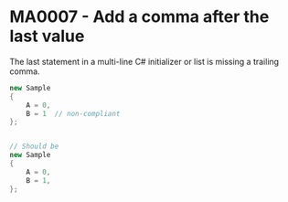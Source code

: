 # MA0007 - Add a comma after the last value

The last statement in a multi-line C# initializer or list is missing a trailing comma.

````csharp
new Sample
{
    A = 0,
    B = 1  // non-compliant
};


// Should be
new Sample
{
    A = 0,
    B = 1,
};
````
